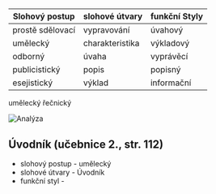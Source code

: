 #

Slohový postup | slohové útvary | funkční Styly
-|-|-
prostě sdělovací | vypravování | úvahový
umělecký | charakteristika | výkladový
odborný | úvaha | vyprávěcí
publicistický | popis | popisný
esejistický | výklad | informační
umělecký
řečnický

![Analýza](/Čeština/analýza_neuměleckého_textu.jpg)

## Úvodník (učebnice 2., str. 112)

- slohový postup - umělecký
- slohové útvary - Úvodník
- funkční styl -

